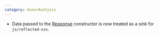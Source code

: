 ```yaml
---
category: minorAnalysis
---
```

* Data passed to the [Response](https://developer.mozilla.org/en-US/docs/Web/API/Response) constructor is now treated as a sink for `js/reflected-xss`.
